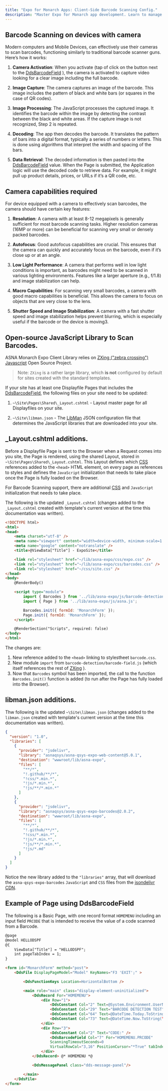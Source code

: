 ```yaml
---
title: "Expo for Monarch Apps: Client-Side Barcode Scanning Config."
description: "Master Expo for Monarch app development. Learn to manage client-side content with additional support for Barcode Scanning."
---
```


## Barcode Scanning on devices with camera

Modern computers and Mobile Devices, can effectively use their cameras to scan barcodes, functioning similarly to traditional barcode scanner guns. Here’s how it works:

1. **Camera Activation**: When you activate (tap of click on the button next to the [DdsBarcodeField](/reference/expo/qsys-expo-tags/dds-barcode-field-tag-helper.html) ), the camera is activated to capture video looking for a clear image including the full barcode.

2. **Image Capture**: The camera captures an image of the barcode. This image includes the pattern of black and white bars (or squares in the case of QR codes).

3. **Image Processing**: The JavaScript processes the captured image. It identifies the barcode within the image by detecting the contrast between the black and white areas. If the capture image is not recognized, Step 2 is repeated.

4. **Decoding**: The app then decodes the barcode. It translates the pattern of bars into a digital format, typically a series of numbers or letters. This is done using algorithms that interpret the width and spacing of the bars.

5. **Data Retrieval**: The decoded information is then pasted into the [DdsBarcodeField](/reference/expo/qsys-expo-tags/dds-barcode-field-tag-helper.html) value. When the Page is submitted, the Application logic will use the decoded code to retrieve data. For example, it might pull up product details, prices, or URLs if it’s a QR code, etc.

## Camera capabilities required

For device equipped with a camera to effectively scan barcodes, the camera should have certain key features:

1. **Resolution**: A camera with at least 8-12 megapixels is generally sufficient for most barcode scanning tasks. Higher resolution cameras (16MP or more) can be beneficial for scanning very small or densely packed barcodes.

2. **Autofocus**: Good autofocus capabilities are crucial. This ensures that the camera can quickly and accurately focus on the barcode, even if it’s close up or at an angle.

3. **Low Light Performance**: A camera that performs well in low light conditions is important, as barcodes might need to be scanned in various lighting environments. Features like a larger aperture (e.g., f/1.8) and image stabilization can help.

4. **Macro Capabilities**: For scanning very small barcodes, a camera with good macro capabilities is beneficial. This allows the camera to focus on objects that are very close to the lens.

5. **Shutter Speed and Image Stabilization**: A camera with a fast shutter speed and image stabilization helps prevent blurring, which is especially useful if the barcode or the device is moving3.

## Open-source JavaScript Library to Scan Barcodes.

ASNA Monarch Expo Client Library relies on [ZXing ("zebra crossing") Javascript](https://github.com/zxing-js) Open Source Project.

>Note: `ZXing` is a rather large library, which **is not** configured by default for sites created with the standard templates. 

If your site has at least one Displayfile Pages that includes the [DdsBarcodeField](reference/expo/qsys-expo-tags/dds-barcode-field-tag-helper.html), the following files on your site need to be updated:

1. `~\Site\Pages\Shared\_Layout.cshtml` - Layout master page for all Displayfiles on your site.

2. `~\Site\libman.json` - The [LibMan](https://learn.microsoft.com/en-us/aspnet/core/client-side/libman/libman-vs?view=aspnetcore-8.0) JSON configuration file that determines the JavaScript libraries that are downloaded into your site.

## _Layout.cshtml additions.

Before a Displayfile Page is sent to the Browser when a Request comes into you site, the Page is rendered, using the shared Layout, stored in `~\Site\Pages\Shared\_Layout.cshtml`. This Layout defines which [CSS](https://developer.mozilla.org/en-US/docs/Learn/CSS/First_steps/What_is_CSS) references added to the `<head>` HTML element, on every page as references to styles and defines the `JavaScript` initialization that needs to take place once the Page is fully loaded on the Browser.

For Barcode Scanning support, there are additional [CSS](https://developer.mozilla.org/en-US/docs/Learn/CSS/First_steps/What_is_CSS) and `JavaScript` initialization that needs to take place.


 The following is the updated `_Layout.cshtml` (changes added to the `_Layout.cshtml` created with template's current version at the time this documentation was written).

```html
<!DOCTYPE html>
<html>
<head>
    <meta charset="utf-8" />
    <meta name="viewport" content="width=device-width, minimum-scale=1.0, maximum-scale=1.0" />
    <meta name="google" content="notranslate" />
    <title>@ViewData["Title"] - ExpoSite</title>

    <link rel="stylesheet" href="~/lib/asna-expo/css/expo.css" />
    <link rel="stylesheet" href="~/lib/asna-expo/css/barcodes.css" />
    <link rel="stylesheet" href="~/css/site.css" />
</head>
<body>
    @RenderBody()

    <script type="module">
        import { Barcodes } from '../lib/asna-expo/js/barcode-detection/barcode-field.js';
        import { Page } from '../lib/asna-expo/js/asna.js';

        Barcodes.init({ formId: 'MonarchForm' });
        Page.init({ formId: 'MonarchForm' });
    </script>

    @RenderSection("Scripts", required: false)
</body>
</html>
```

The changes are:

1. New reference added to the `<head>` linking to stylestheet `barcode.css`.
2. New module `import` from `barcode-detection/barcode-field.js` (which itself references the rest of [ZXing](https://github.com/zxing-js) ).
3. Now that `Barcodes` symbol has been imported, the call to the function `Barcodes.init()` function is added (to run after the Page has fully loaded into the Browser).

## libman.json additions.

Thw following is the updated `~\Site\libman.json` (changes added to the `libman.json` created with template's current version at the time this documentation was written).

```json
{
  "version": "1.0",
  "libraries": [
    {
      "provider": "jsdelivr",
      "library": "asnaqsys/asna-qsys-expo-web-content@5.0.1",
      "destination": "wwwroot/lib/asna-expo",
      "files": [
        "**/*",
        "!.github/**/*",
        "!css/*.min.*",
        "!js/*.min.*",
        "!js/**/*.min.*"
      ]
    },
    {
      "provider": "jsdelivr",
      "library": "asnaqsys/asna-qsys-expo-barcodes@2.0.2",
      "destination": "wwwroot/lib/asna-expo",
      "files": [
        "**/*",
        "!.github/**/*",
        "!css/*.min.*",
        "!js/*.min.*",
        "!js/**/*.min.*",
        "!js/*.md"
      ]
    }
  ]
}
```

Notice the new library added to the `"libraries"` array, that will download the `asna-qsys-expo-barcodes` `JavaScript` and `CSS` files from the [jsondelivr CDN](https://www.jsdelivr.com/package/gh/asnaqsys/asna-qsys-expo-barcodes?tab=files).



## Example of Page using DdsBarcodeField

The following is a Basic Page, with one record format `HOMEMENU` including an input field `PRCODE` that is intended to receive the value of a code scanned from a Barcode.

```html
@page
@model HELLODSPF
@{
    ViewData["Title"] = "HELLODSPF";
    int pageTabIndex = 1;
}

<form id="MonarchForm" method="post">
    <DdsFile DisplayPageModel="Model" KeyNames="F3 'EXIT';" >

        <DdsFunctionKeys Location=HorizontalBottom />

        <main role="main" class="display-element-uninitialized">
            <DdsRecord For="HOMEMENU">
                <div Row="1">
                    <DdsConstant Col="2" Text=@System.Environment.UserName />
                    <DdsConstant Col="29" Text="BARCODE DETECTION TEST" Color="DarkBlue" />
                    <DdsConstant Col="64" Text=@DateTime.Today.ToString(@"MM\/dd\/yy") />
                    <DdsConstant Col="73" Text=@DateTime.Now.ToString("HH:mm:ss") />
                </div>
                <div Row="3">
                    <DdsConstant Col="2" Text="CODE:" />
                    <DdsBarcodeField Col="7" For="HOMEMENU.PRCODE" 
                    ScanningTimeoutSeconds=0
                    VirtualRowCol="3,16" PositionCursor="*True" tabIndex=@pageTabIndex++ />
                </div>
            </DdsRecord> @* HOMEMENU *@

            <DdsMessagePanel class="dds-message-panel"/>

        </main>
    </DdsFile>
</form>
```